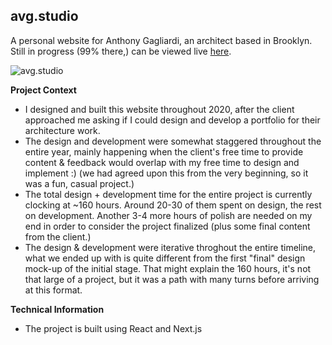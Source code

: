 ## avg.studio

A personal website for Anthony Gagliardi, an architect based in Brooklyn.
Still in progress (99% there,) can be viewed live [here](https://avg.studio).

![avg.studio](https://i.imgur.com/9lMcw9a.png)

**Project Context**

* I designed and built this website throughout 2020, after the client approached me asking if I could design and develop a portfolio for their architecture work.
* The design and development were somewhat staggered throughout the entire year, mainly happening when the client's free time to provide content & feedback would overlap with my free time to design and implement :) (we had agreed upon this from the very beginning, so it was a fun, casual project.)
* The total design + development time for the entire project is currently clocking at ~160 hours. Around 20-30 of them spent on design, the rest on development. Another 3-4 more hours of polish are needed on my end in order to consider the project finalized (plus some final content from the client.)
* The design & development were iterative throghout the entire timeline, what we ended up with is quite different from the first "final" design mock-up of the initial stage. That might explain the 160 hours, it's not that large of a project, but it was a path with many turns before arriving at this format.

**Technical Information**

* The project is built using React and Next.js
